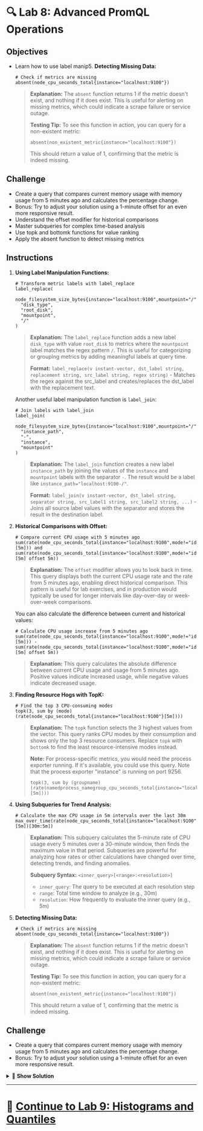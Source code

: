 # 🔍 Lab 8: Advanced PromQL Operations

## Objectives
- Learn how to use label manip5. **Detecting Missing Data:**
   ```promql
   # Check if metrics are missing
   absent(node_cpu_seconds_total{instance="localhost:9100"})
   ```
   
   > **Explanation:** The `absent` function returns 1 if the metric doesn't exist, and nothing if it does exist. This is useful for alerting on missing metrics, which could indicate a scrape failure or service outage.
   >
   > **Testing Tip:** To see this function in action, you can query for a non-existent metric:
   > ```promql
   > absent(non_existent_metric{instance="localhost:9100"})
   > ```
   > This should return a value of 1, confirming that the metric is indeed missing.

## Challenge
- Create a query that compares current memory usage with memory usage from 5 minutes ago and calculates the percentage change.
- Bonus: Try to adjust your solution using a 1-minute offset for an even more responsive result.
- Understand the offset modifier for historical comparisons
- Master subqueries for complex time-based analysis
- Use topk and bottomk functions for value ranking
- Apply the absent function to detect missing metrics

## Instructions

1. **Using Label Manipulation Functions:**
   ```promql
   # Transform metric labels with label_replace
   label_replace(
     node_filesystem_size_bytes{instance="localhost:9100",mountpoint="/"},
     "disk_type",
     "root_disk",
     "mountpoint",
     "/"
   )
   ```
   
   > **Explanation:** The `label_replace` function adds a new label `disk_type` with value `root_disk` to metrics where the `mountpoint` label matches the regex pattern `/`. This is useful for categorizing or grouping metrics by adding meaningful labels at query time.
   >
   > **Format:** `label_replace(v instant-vector, dst_label string, replacement string, src_label string, regex string)` - Matches the regex against the src_label and creates/replaces the dst_label with the replacement text.

   Another useful label manipulation function is `label_join`:
   
   ```promql
   # Join labels with label_join
   label_join(
     node_filesystem_size_bytes{instance="localhost:9100",mountpoint="/"},
     "instance_path",
     "-",
     "instance",
     "mountpoint"
   )
   ```
   
   > **Explanation:** The `label_join` function creates a new label `instance_path` by joining the values of the `instance` and `mountpoint` labels with the separator `-`. The result would be a label like `instance_path="localhost:9100-/"`.
   >
   > **Format:** `label_join(v instant-vector, dst_label string, separator string, src_label1 string, src_label2 string, ...)` - Joins all source label values with the separator and stores the result in the destination label.

2. **Historical Comparisons with Offset:**
   ```promql
   # Compare current CPU usage with 5 minutes ago
   sum(rate(node_cpu_seconds_total{instance="localhost:9100",mode!="idle"}[5m])) and sum(rate(node_cpu_seconds_total{instance="localhost:9100",mode!="idle"}[5m] offset 5m))
   ```
   
   > **Explanation:** The `offset` modifier allows you to look back in time. This query displays both the current CPU usage rate and the rate from 5 minutes ago, enabling direct historical comparison. This pattern is useful for lab exercises, and in production would typically be used for longer intervals like day-over-day or week-over-week comparisons.
   
   You can also calculate the difference between current and historical values:
   
   ```promql
   # Calculate CPU usage increase from 5 minutes ago
   sum(rate(node_cpu_seconds_total{instance="localhost:9100",mode!="idle"}[5m])) - sum(rate(node_cpu_seconds_total{instance="localhost:9100",mode!="idle"}[5m] offset 5m))
   ```
   
   > **Explanation:** This query calculates the absolute difference between current CPU usage and usage from 5 minutes ago. Positive values indicate increased usage, while negative values indicate decreased usage.

3. **Finding Resource Hogs with TopK:**
   ```promql
   # Find the top 3 CPU-consuming modes
   topk(3, sum by (mode) (rate(node_cpu_seconds_total{instance="localhost:9100"}[5m])))
   ```
   
   > **Explanation:** The `topk` function selects the 3 highest values from the vector. This query ranks CPU modes by their consumption and shows only the top 3 resource consumers. Replace `topk` with `bottomk` to find the least resource-intensive modes instead.
   >
   > **Note:** For process-specific metrics, you would need the process exporter running. If it's available, you could use this query. Note that the process exporter "instance" is running on port 9256.
   > ```promql
   > topk(3, sum by (groupname) (rate(namedprocess_namegroup_cpu_seconds_total{instance="localhost:9256"}[5m])))
   > ```

4. **Using Subqueries for Trend Analysis:**
   ```promql
   # Calculate the max CPU usage in 5m intervals over the last 30m
   max_over_time(rate(node_cpu_seconds_total{instance="localhost:9100",mode="user"}[5m])[30m:5m])
   ```
   
   > **Explanation:** This subquery calculates the 5-minute rate of CPU usage every 5 minutes over a 30-minute window, then finds the maximum value in that period. Subqueries are powerful for analyzing how rates or other calculations have changed over time, detecting trends, and finding anomalies.
   >
   > **Subquery Syntax:** `<inner_query>[<range>:<resolution>]`
   > - `inner_query`: The query to be executed at each resolution step
   > - `range`: Total time window to analyze (e.g., 30m)
   > - `resolution`: How frequently to evaluate the inner query (e.g., 5m)

5. **Detecting Missing Data:**
   ```promql
   # Check if metrics are missing
   absent(node_cpu_seconds_total{instance="localhost:9100"})
   ```
   
   > **Explanation:** The `absent` function returns 1 if the metric doesn't exist, and nothing if it does exist. This is useful for alerting on missing metrics, which could indicate a scrape failure or service outage.
   >
   > **Testing Tip:** To see this function in action, you can query for a non-existent metric:
   > ```promql
   > absent(non_existent_metric{instance="localhost:9100"})
   > ```
   > This should return a value of 1, confirming that the metric is indeed missing.

## Challenge
- Create a query that compares current memory usage with memory usage from 5 minutes ago and calculates the percentage change.
- Bonus: Try to adjust your solution using a 1-minute offset for an even more responsive result.

<details>
<summary>🧠 <b>Show Solution</b></summary>

To compare current memory usage with memory usage from 5 minutes ago and calculate the percentage change:

1. **Build the query step by step:**

   **Step 1: Create a query for current memory usage percentage:**
   ```promql
   100 * (1 - (node_memory_MemAvailable_bytes{instance="localhost:9100"} / node_memory_MemTotal_bytes{instance="localhost:9100"}))
   ```

   **Step 2: Create a query for memory usage percentage from 5 minutes ago:**
   ```promql
   100 * (1 - (node_memory_MemAvailable_bytes{instance="localhost:9100"} offset 5m / node_memory_MemTotal_bytes{instance="localhost:9100"} offset 5m))
   ```

   **Step 3: Calculate the percentage change between them:**
   ```promql
   (
     (100 * (1 - (node_memory_MemAvailable_bytes{instance="localhost:9100"} / node_memory_MemTotal_bytes{instance="localhost:9100"})))
     -
     (100 * (1 - (node_memory_MemAvailable_bytes{instance="localhost:9100"} offset 5m / node_memory_MemTotal_bytes{instance="localhost:9100"} offset 5m)))
   )
   /
   (100 * (1 - (node_memory_MemAvailable_bytes{instance="localhost:9100"} offset 5m / node_memory_MemTotal_bytes{instance="localhost:9100"} offset 5m)))
   * 100
   ```

   The final query calculates the percent difference by:
   1. Subtracting the old memory usage from the current usage
   2. Dividing by the old usage to get the relative change
   3. Multiplying by 100 to convert to a percentage

   Positive values indicate increased memory usage compared to 5 minutes ago, while negative values indicate decreased usage.

2. **Using an even shorter time window:**
   ```promql
   # Use 1m offset for immediate feedback
   (
   (100 * (1 - (node_memory_MemAvailable_bytes{instance="localhost:9100"} / node_memory_MemTotal_bytes{instance="localhost:9100"})))
   -
   (100 * (1 - (node_memory_MemAvailable_bytes{instance="localhost:9100"} offset 1m / node_memory_MemTotal_bytes{instance="localhost:9100"} offset 1m)))
   )
   /
   (100 * (1 - (node_memory_MemAvailable_bytes{instance="localhost:9100"} offset 1m / node_memory_MemTotal_bytes{instance="localhost:9100"} offset 1m)))
   * 100
   ```

3. **For better readability in production, you could use recording rules to simplify this complex query:**
   ```yaml
   # In prometheus.yml rules section:
   groups:
     - name: memory_usage
       rules:
         - record: memory_usage_percent
           expr: 100 * (1 - (node_memory_MemAvailable_bytes{instance="localhost:9100"} / node_memory_MemTotal_bytes{instance="localhost:9100"}))
   ```

   Then you could write a simpler comparison query:
   ```promql
   (memory_usage_percent - memory_usage_percent offset 5m) / memory_usage_percent offset 5m * 100
   ```

> **Note:** Using shorter offset durations like 1m or 5m allows you to quickly see results in a lab environment. In production monitoring, you might use longer offsets like 1h or 1d for more meaningful historical comparisons.

</details>

---

# 🌟 [Continue to Lab 9: Histograms and Quantiles](../Advanced/Lab9_Histograms_Quantiles.md)
